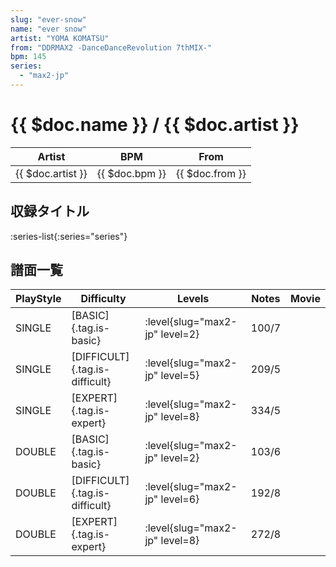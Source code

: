 ```yaml
---
slug: "ever-snow"
name: "ever snow"
artist: "YOMA KOMATSU"
from: "DDRMAX2 -DanceDanceRevolution 7thMIX-"
bpm: 145
series:
  - "max2-jp"
---
```


# {{ $doc.name }} / {{ $doc.artist }}

|Artist|BPM|From|
|------|---|----|
|{{ $doc.artist }}|{{ $doc.bpm }}|{{ $doc.from }}|

## 収録タイトル

:series-list{:series="series"}

## 譜面一覧

|PlayStyle|Difficulty|Levels|Notes|Movie|
|---------|----------|------|-----|-----|
|SINGLE|[BASIC]{.tag.is-basic}|<div class="field is-grouped is-grouped-multiline"> :level{slug="max2-jp" level=2}</div>|100/7||
|SINGLE|[DIFFICULT]{.tag.is-difficult}|<div class="field is-grouped is-grouped-multiline"> :level{slug="max2-jp" level=5}</div>|209/5||
|SINGLE|[EXPERT]{.tag.is-expert}|<div class="field is-grouped is-grouped-multiline"> :level{slug="max2-jp" level=8}</div>|334/5||
|DOUBLE|[BASIC]{.tag.is-basic}|<div class="field is-grouped is-grouped-multiline"> :level{slug="max2-jp" level=2}</div>|103/6||
|DOUBLE|[DIFFICULT]{.tag.is-difficult}|<div class="field is-grouped is-grouped-multiline"> :level{slug="max2-jp" level=6}</div>|192/8||
|DOUBLE|[EXPERT]{.tag.is-expert}|<div class="field is-grouped is-grouped-multiline"> :level{slug="max2-jp" level=8}</div>|272/8||
